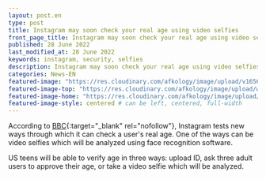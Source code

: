 ```yaml
---
layout: post.en
type: post
title: Instagram may soon check your real age using video selfies
front_page_title: Instagram may soon check your real age using video selfies
published: 28 June 2022
last_modified_at: 28 June 2022
keywords: instagram, security, selfies
description: Instagram may soon check your real age using video selfies
categories: News-EN
featured-image: "https://res.cloudinary.com/afkology/image/upload/v1656439754/news/1/Instagram-logo-with-brush-PNG_znhshm.jpg" # full size
featured-image-top: "https://res.cloudinary.com/afkology/image/upload/w_400,c_scale,f_auto/v1656439754/news/1/Instagram-logo-with-brush-PNG_znhshm.webp" # width - 1200
featured-image-home: "https://res.cloudinary.com/afkology/image/upload/w_800,c_scale,f_auto/v1656439754/news/1/Instagram-logo-with-brush-PNG_znhshm.webp" # width - 600
featured-image-style: centered # can be left, centered, full-width
---
```

According to [BBC](https://www.bbc.com/news/technology-61828900){:target="_blank" rel="nofollow"}, Instagram tests new ways through which it can check a user's real age. One of the ways can be video selfies which will be analyzed using face recognition software. 

US teens will be able to verify age in three ways: upload ID, ask three adult users to approve their age, or take a video selfie which will be analyzed. 